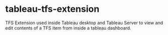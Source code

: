 # tableau-tfs-extension
TFS Extension used inside Tableau desktop and Tableau Server to view and edit contents of a TFS item from inside a tableau dashboard.
